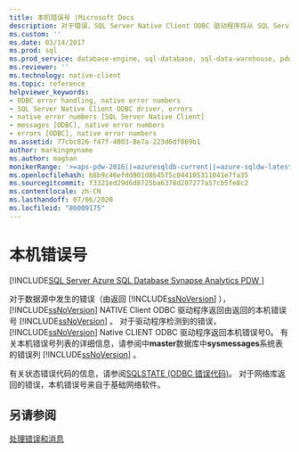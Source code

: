 ```yaml
---
title: 本机错误号 |Microsoft Docs
description: 对于错误，SQL Server Native Client ODBC 驱动程序将从 SQL Server 或（针对驱动程序检测到的错误）返回本机错误号。
ms.custom: ''
ms.date: 03/14/2017
ms.prod: sql
ms.prod_service: database-engine, sql-database, sql-data-warehouse, pdw
ms.reviewer: ''
ms.technology: native-client
ms.topic: reference
helpviewer_keywords:
- ODBC error handling, native error numbers
- SQL Server Native Client ODBC driver, errors
- native error numbers [SQL Server Native Client]
- messages [ODBC], native error numbers
- errors [ODBC], native error numbers
ms.assetid: 77cbc826-f47f-4803-8e7a-223d6df069b1
author: markingmyname
ms.author: maghan
monikerRange: '>=aps-pdw-2016||=azuresqldb-current||=azure-sqldw-latest||>=sql-server-2016||=sqlallproducts-allversions||>=sql-server-linux-2017||=azuresqldb-mi-current'
ms.openlocfilehash: b8b9c46efdd901d8645f5c044105311041e7fa35
ms.sourcegitcommit: f3321ed29d6d8725ba6378d207277a57cb5fe8c2
ms.contentlocale: zh-CN
ms.lasthandoff: 07/06/2020
ms.locfileid: "86009175"
---
```

# <a name="native-error-numbers"></a>本机错误号
[!INCLUDE[SQL Server Azure SQL Database Synapse Analytics PDW ](../../includes/applies-to-version/sql-asdb-asdbmi-asa-pdw.md)]

  对于数据源中发生的错误（由返回 [!INCLUDE[ssNoVersion](../../includes/ssnoversion-md.md)] ）， [!INCLUDE[ssNoVersion](../../includes/ssnoversion-md.md)] NATIVE Client ODBC 驱动程序返回由返回的本机错误号 [!INCLUDE[ssNoVersion](../../includes/ssnoversion-md.md)] 。 对于驱动程序检测到的错误， [!INCLUDE[ssNoVersion](../../includes/ssnoversion-md.md)] Native CLIENT ODBC 驱动程序返回本机错误号0。 有关本机错误号列表的详细信息，请参阅中**master**数据库中**sysmessages**系统表的错误列 [!INCLUDE[ssNoVersion](../../includes/ssnoversion-md.md)] 。  
  
 有关状态错误代码的信息，请参阅[SQLSTATE &#40;ODBC 错误代码&#41;](../../relational-databases/native-client-odbc-error-messages/sqlstate-odbc-error-codes.md)。 对于网络库返回的错误，本机错误号来自于基础网络软件。  
  
## <a name="see-also"></a>另请参阅  
 [处理错误和消息](../../relational-databases/native-client-odbc-error-messages/handling-errors-and-messages.md)  
  
  
